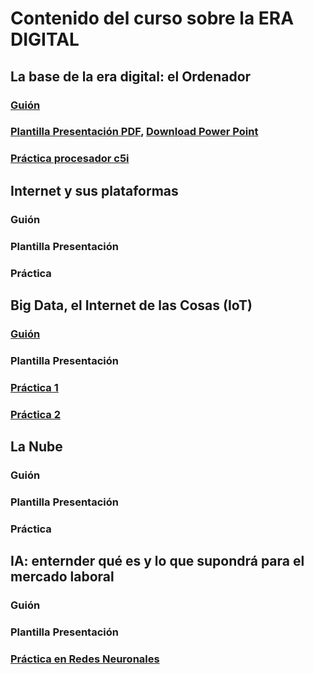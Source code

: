 # Contenido del curso sobre la ERA DIGITAL

## La base de la era digital: el Ordenador

### [Guión](https://pauandalt.github.io/Guion_Clase_1/)
### [Plantilla Presentación PDF](https://github.com/Pauandalt/Presntacion_Clase1_PDF/blob/master/Pantilla%20de%20la%20presentaci%C3%B3n%20clase%201.pdf), [Download Power Point](https://github.com/Pauandalt/Presntaci-n_PP_Clase_1/blob/master/plantilla%20de%20la%20presentaci%C3%B3n.pptx)
### [Práctica procesador c5i](https://pauandalt.github.io/TFG-Practica-c5i/)

## Internet y sus plataformas

### Guión
### Plantilla Presentación
### Práctica

## Big Data, el Internet de las Cosas (IoT)

### [Guión](https://pauandalt.github.io/IoT/)
### Plantilla Presentación 
### [Práctica 1](https://pauandalt.github.io/Practica_IoT/.)
### [Práctica 2](https://pauandalt.github.io/Practica_IoT2/.)

## La Nube 

### Guión
### Plantilla Presentación
### Práctica


## IA: enternder qué es y lo que supondrá para el mercado laboral 

### Guión
### Plantilla Presentación 
### [Práctica en Redes Neuronales](https://pauandalt.github.io/Practica_Redes_Neuronales/)
